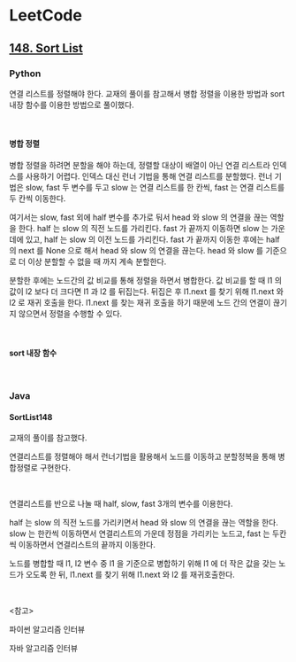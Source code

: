 # LeetCode

## [148. Sort List](https://leetcode.com/problems/sort-list/)

### Python

연결 리스트를 정렬해야 한다. 교재의 풀이를 참고해서 병합 정렬을 이용한 방법과 sort 내장 함수를 이용한 방법으로 풀이했다.

<br>

#### 병합 정렬

병합 정렬을 하려면 분할을 해야 하는데, 정렬할 대상이 배열이 아닌 연결 리스트라 인덱스를 사용하기 어렵다. 인덱스 대신 런너 기법을 통해 연결 리스트를 분할했다. 런너 기법은 slow, fast 두 변수를 두고 slow 는 연결 리스트를 한 칸씩, fast 는 연결 리스트를 두 칸씩 이동한다.

여기서는 slow, fast 외에 half 변수를 추가로 둬서 head 와 slow 의 연결을 끊는 역할을 한다. half 는 slow 의 직전 노드를 가리킨다. fast 가 끝까지 이동하면 slow 는 가운데에 있고, half 는 slow 의 이전 노드를 가리킨다. fast 가 끝까지 이동한 후에는 half 의 next 를 None 으로 해서 head 와 slow 의 연결을 끊는다. head 와 slow 를 기준으로 더 이상 분할할 수 없을 때 까지 계속 분할한다. 

분할한 후에는 노드간의 값 비교를 통해 정렬을 하면서 병합한다. 값 비교를 할 때 l1 의 값이 l2 보다 더 크다면 l1 과 l2 를 뒤집는다. 뒤집은 후 l1.next 를 찾기 위해 l1.next 와 l2 로 재귀 호출을 한다. l1.next 를 찾는 재귀 호출을 하기 때문에 노드 간의 연결이 끊기지 않으면서 정렬을 수행할 수 있다.

<br>

#### sort 내장 함수



<br>

### Java

#### SortList148

교재의 풀이를 참고했다.

연결리스트를 정렬해야 해서 런너기법을 활용해서 노드를 이동하고 분할정복을 통해 병합정렬로 구현한다.

<br>

연결리스트를 반으로 나눌 때 half, slow, fast 3개의 변수를 이용한다. 

half 는 slow 의 직전 노드를 가리키면서 head 와 slow 의 연결을 끊는 역할을 한다. slow 는 한칸씩 이동하면서 연결리스트의 가운데 정점을 가리키는 노드고, fast 는 두칸씩 이동하면서 연결리스트의 끝까지 이동한다.

노드를 병합할 때 l1, l2 변수 중 l1 을 기준으로 병합하기 위해 l1 에 더 작은 값을 갖는 노드가 오도록 한 뒤, l1.next 를 찾기 위해 l1.next 와 l2 를 재귀호출한다.

<br>

<참고>

파이썬 알고리즘 인터뷰

자바 알고리즘 인터뷰


